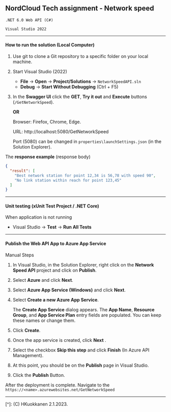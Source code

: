 ## NordCloud Tech assignment - Network speed

`.NET 6.0 Web API (C#)`

`Visual Studio 2022`

------

#### **How to run the solution** (Local Computer)

1. Use git to clone a Git repository to a specific folder on your local machine.

2. Start Visual Studio (2022)

   - **File** -> **Open** -> **Project/Solutions** -> `NetworkSpeedAPI.sln`
   - **Debug** -> **Start  Without Debugging** (Ctrl + F5) 

3. In the **Swagger UI** click the **GET**, **Try it out** and **Execute** buttons (`/GetNetworkSpeed`).

   **OR**

   Browser: Firefox, Chrome, Edge. 

   URL: http://localhost:5080/GetNetworkSpeed

   Port (5080) can be changed in `properties\launchSettings.json` (in the Solution Explorer).

   


The **response example** (response body)

```json
{
  "result": [
    "Best network station for point 12,34 is 56,78 with speed 90",
    "No link station within reach for point 123,45"
  ]
}
```

------

#### **Unit testing** (xUnit Test Project / .NET Core) 

When application is not running

- Visual Studio -> **Test** -> **Run All Tests**

---

#### Publish the Web API App to Azure App Service

Manual Steps 

1. In Visual Studio, in the Solution Explorer, right click on the **Network Speed API** project and click on **Publish**.

2. Select **Azure** and click **Next**.

3. Select **Azure App Service (Windows)** and click **Next**.

4. Select **Create a new Azure App Service**.

   The **Create App Service** dialog appears. The **App Name**, **Resource Group**, and **App Service Plan** entry fields are populated. You can keep these names or change them.

5. Click **Create**.

6. Once the app service is created, click **Next** .

7.  Select the checkbox **Skip this step** and click **Finish** (In Azure API Management). 

8.  At this point, you should be  on the **Publish** page in Visual Studio. 

9. Click the **Publish** Button.

   

After the deployment is complete. Navigate to the `https://<name>.azurewebsites.net/GetNetworkSpeed`



------

[^]: (C) HKuokkanen 2.1.2023. 